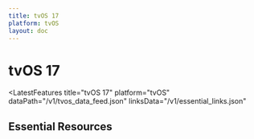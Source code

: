```yaml
---
title: tvOS 17
platform: tvOS
layout: doc
---
```


<script setup>
import LatestFeatures from '@components/LatestFeatures.vue'
import SecurityInfo from '@components/SecurityInfo.vue'
import LinksComponent from '@components/LinksComponent.vue'
import linksData from '@v1/essential_links.json'
</script>

# tvOS 17

<LatestFeatures 
  title="tvOS 17" 
  platform="tvOS"
  dataPath="/v1/tvos_data_feed.json" 
  linksData="/v1/essential_links.json"
>
</LatestFeatures>

<SecurityInfo 
  title="tvOS 17" 
  platform="tvOS" 
  dataPath="/v1/tvos_data_feed.json" 
/>

## Essential Resources

<LinksComponent
  title="tvOS 17"
  platform="tvOS"
  :linksData="linksData"
/>
